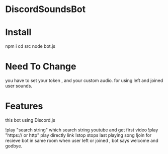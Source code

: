 # DiscordSoundsBot
# Install 
npm i 
cd src 
node bot.js
# Need To Change
you have to set your token , and your custom audio. for using left and joined user sounds.

# Features 
this bot using Discord.js

!play "search string" which search string youtube and get first video
!play "https:// or http" play directly link
!stop stops last playing song
!join for recieve bot in same room
when user left or joined , bot says welcome and godbye.
